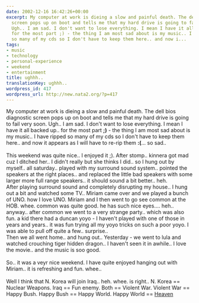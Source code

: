 ```yaml
---
date: 2002-12-16 16:42:26+00:00
excerpt: My computer at work is dieing a slow and painful death. The dell bios diagnostic
  screen pops up on boot and tells me that my hard drive is going to fail very soon.
  Ugh.. I am sad. I don't want to lose everything. I mean I have it all backed up..
  for the most part ;) - the thing I am most sad about is my music.. I have ripped
  so many of my cds so I don't have to keep them here.. and now i...
tags:
- music
- technology
- personal-experience
- weekend
- entertainment
title: ughhh..
translationKey: ughhh..
wordpress_id: 417
wordpress_url: http://new.nata2.org/?p=417
---
```


My computer at work is dieing a slow and painful death. The dell bios diagnostic screen pops up on boot and tells me that my hard drive is going to fail very soon. Ugh.. I am sad. I don't want to lose everything. I mean I have it all backed up.. for the most part <b>;)</b> - the thing I am most sad about is my music.. I have ripped so many of my cds so I don't have to keep them here.. and now it appears as I will have to re-rip them <b>:(</b>... so sad.. <br/><br/>This weekend was quite nice.. I enjoyed it ;). After stomp.. kinnera got mad cuz I ditched her.. I didn't really but she thinks I did.. so I hung out by myself.. all saturday.. played with my surround sound system.. pointed the speakers at the right places.. and replaced the little bad speakers with some larger more full range speakers.. it should sound a bit better.. heh.<br/> After playing surround sound and completely disrupting my house.. I hung out a bit and watched some TV.. Miriam came over and we played a bunch of UNO. how I love UNO. Miriam and I then went to go see common at the HOB. whee. common was quite good. he has such nice eyes.... heh..  <br/>anyway.. after common we went to a very strange party.. which was also fun. a kid there had a duncan yoyo - I haven't played with one of those in years and years.. it was fun trying all my yoyo tricks on such a poor yoyo. I was able to pull off quite a few.. surprise.. <br/>Then we all went home.. and hung out.. Yesterday - we went to lula and watched crouching tiger hidden dragon.. I haven't seen it in awhile.. I love the movie.. and the music is soo good. <br/><br/>So.. it was a veyr nice weekend. I have quite enjoyed hanging out with Miriam.. it is refreshing and fun. whee.. <br/><br/>Well I think that N. Korea will join Iraq.. heh. whee. is right.. N. Korea == Nuclear Weapons. Iraq == Fun enemy. Both == Violent War. Violent War == Happy Bush. Happy Bush == Happy World. Happy World == <a href="https://web.archive.org/web/20030814003134/http://www.nata2.info//pictures/Incoming/gunship_video.mpg">Heaven</a>